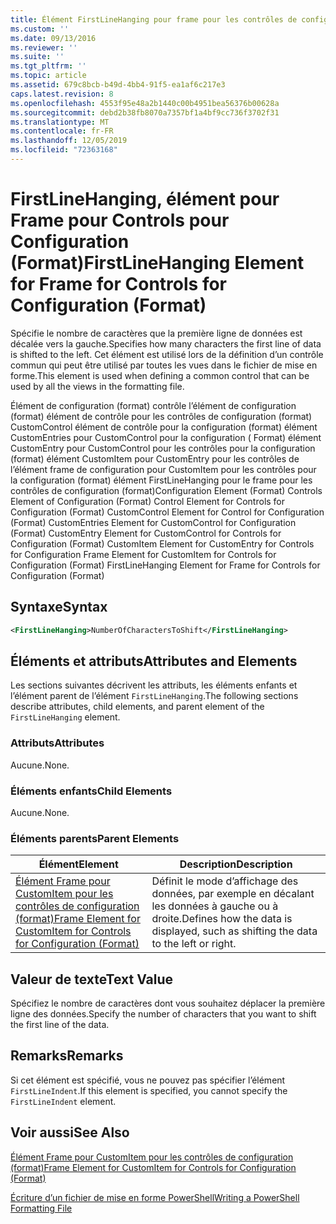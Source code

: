 ```yaml
---
title: Élément FirstLineHanging pour frame pour les contrôles de configuration (format) | Microsoft Docs
ms.custom: ''
ms.date: 09/13/2016
ms.reviewer: ''
ms.suite: ''
ms.tgt_pltfrm: ''
ms.topic: article
ms.assetid: 679c8bcb-b49d-4bb4-91f5-ea1af6c217e3
caps.latest.revision: 8
ms.openlocfilehash: 4553f95e48a2b1440c00b4951bea56376b00628a
ms.sourcegitcommit: debd2b38fb8070a7357bf1a4bf9cc736f3702f31
ms.translationtype: MT
ms.contentlocale: fr-FR
ms.lasthandoff: 12/05/2019
ms.locfileid: "72363168"
---
```

# <a name="firstlinehanging-element-for-frame-for-controls-for-configuration-format"></a><span data-ttu-id="503b7-102">FirstLineHanging, élément pour Frame pour Controls pour Configuration (Format)</span><span class="sxs-lookup"><span data-stu-id="503b7-102">FirstLineHanging Element for Frame for Controls for Configuration (Format)</span></span>

<span data-ttu-id="503b7-103">Spécifie le nombre de caractères que la première ligne de données est décalée vers la gauche.</span><span class="sxs-lookup"><span data-stu-id="503b7-103">Specifies how many characters the first line of data is shifted to the left.</span></span> <span data-ttu-id="503b7-104">Cet élément est utilisé lors de la définition d’un contrôle commun qui peut être utilisé par toutes les vues dans le fichier de mise en forme.</span><span class="sxs-lookup"><span data-stu-id="503b7-104">This element is used when defining a common control that can be used by all the views in the formatting file.</span></span>

<span data-ttu-id="503b7-105">Élément de configuration (format) contrôle l’élément de configuration (format) élément de contrôle pour les contrôles de configuration (format) CustomControl élément de contrôle pour la configuration (format) élément CustomEntries pour CustomControl pour la configuration ( Format) élément CustomEntry pour CustomControl pour les contrôles pour la configuration (format) élément CustomItem pour CustomEntry pour les contrôles de l’élément frame de configuration pour CustomItem pour les contrôles pour la configuration (format) élément FirstLineHanging pour le frame pour les contrôles de configuration (format)</span><span class="sxs-lookup"><span data-stu-id="503b7-105">Configuration Element (Format) Controls Element of Configuration (Format) Control Element for Controls for Configuration (Format) CustomControl Element for Control for Configuration (Format) CustomEntries Element for CustomControl for Configuration (Format) CustomEntry Element for CustomControl for Controls for Configuration (Format) CustomItem Element for CustomEntry for Controls for Configuration Frame Element for CustomItem for Controls for Configuration (Format) FirstLineHanging Element for Frame for Controls for Configuration (Format)</span></span>

## <a name="syntax"></a><span data-ttu-id="503b7-106">Syntaxe</span><span class="sxs-lookup"><span data-stu-id="503b7-106">Syntax</span></span>

```xml
<FirstLineHanging>NumberOfCharactersToShift</FirstLineHanging>
```

## <a name="attributes-and-elements"></a><span data-ttu-id="503b7-107">Éléments et attributs</span><span class="sxs-lookup"><span data-stu-id="503b7-107">Attributes and Elements</span></span>

<span data-ttu-id="503b7-108">Les sections suivantes décrivent les attributs, les éléments enfants et l’élément parent de l’élément `FirstLineHanging`.</span><span class="sxs-lookup"><span data-stu-id="503b7-108">The following sections describe attributes, child elements, and parent element of the `FirstLineHanging` element.</span></span>

### <a name="attributes"></a><span data-ttu-id="503b7-109">Attributs</span><span class="sxs-lookup"><span data-stu-id="503b7-109">Attributes</span></span>

<span data-ttu-id="503b7-110">Aucune.</span><span class="sxs-lookup"><span data-stu-id="503b7-110">None.</span></span>

### <a name="child-elements"></a><span data-ttu-id="503b7-111">Éléments enfants</span><span class="sxs-lookup"><span data-stu-id="503b7-111">Child Elements</span></span>

<span data-ttu-id="503b7-112">Aucune.</span><span class="sxs-lookup"><span data-stu-id="503b7-112">None.</span></span>

### <a name="parent-elements"></a><span data-ttu-id="503b7-113">Éléments parents</span><span class="sxs-lookup"><span data-stu-id="503b7-113">Parent Elements</span></span>

|<span data-ttu-id="503b7-114">Élément</span><span class="sxs-lookup"><span data-stu-id="503b7-114">Element</span></span>|<span data-ttu-id="503b7-115">Description</span><span class="sxs-lookup"><span data-stu-id="503b7-115">Description</span></span>|
|-------------|-----------------|
|[<span data-ttu-id="503b7-116">Élément Frame pour CustomItem pour les contrôles de configuration (format)</span><span class="sxs-lookup"><span data-stu-id="503b7-116">Frame Element for CustomItem for Controls for Configuration (Format)</span></span>](./frame-element-for-customitem-for-controls-for-configuration-format.md)|<span data-ttu-id="503b7-117">Définit le mode d’affichage des données, par exemple en décalant les données à gauche ou à droite.</span><span class="sxs-lookup"><span data-stu-id="503b7-117">Defines how the data is displayed, such as shifting the data to the left or right.</span></span>|

## <a name="text-value"></a><span data-ttu-id="503b7-118">Valeur de texte</span><span class="sxs-lookup"><span data-stu-id="503b7-118">Text Value</span></span>

<span data-ttu-id="503b7-119">Spécifiez le nombre de caractères dont vous souhaitez déplacer la première ligne des données.</span><span class="sxs-lookup"><span data-stu-id="503b7-119">Specify the number of characters that you want to shift the first line of the data.</span></span>

## <a name="remarks"></a><span data-ttu-id="503b7-120">Remarks</span><span class="sxs-lookup"><span data-stu-id="503b7-120">Remarks</span></span>

<span data-ttu-id="503b7-121">Si cet élément est spécifié, vous ne pouvez pas spécifier l’élément `FirstLineIndent`.</span><span class="sxs-lookup"><span data-stu-id="503b7-121">If this element is specified, you cannot specify the `FirstLineIndent` element.</span></span>

## <a name="see-also"></a><span data-ttu-id="503b7-122">Voir aussi</span><span class="sxs-lookup"><span data-stu-id="503b7-122">See Also</span></span>

[<span data-ttu-id="503b7-123">Élément Frame pour CustomItem pour les contrôles de configuration (format)</span><span class="sxs-lookup"><span data-stu-id="503b7-123">Frame Element for CustomItem for Controls for Configuration (Format)</span></span>](./frame-element-for-customitem-for-controls-for-configuration-format.md)

[<span data-ttu-id="503b7-124">Écriture d’un fichier de mise en forme PowerShell</span><span class="sxs-lookup"><span data-stu-id="503b7-124">Writing a PowerShell Formatting File</span></span>](./writing-a-powershell-formatting-file.md)
